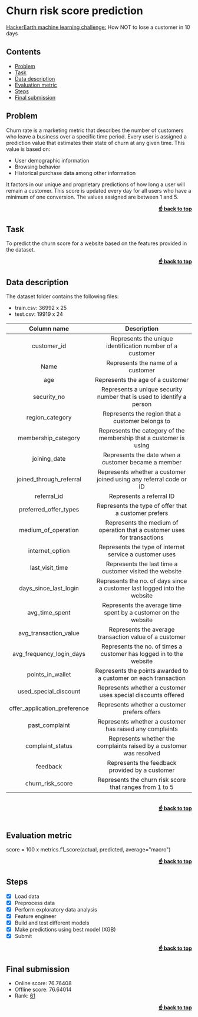 # Churn risk score prediction <a name="top"></a>

[HackerEarth machine learning challenge:](https://www.hackerearth.com/challenges/competitive/hackerearth-machine-learning-challenge-predict-customer-churn/?utm_source=challenges-modern&utm_campaign=participated-challenges&utm_medium=right-panel) How NOT to lose a customer in 10 days

## Contents

- [Problem](#problem)
- [Task](#task)
- [Data description](#data_desc)
- [Evaluation metric](#metric)
- [Steps](#steps)
- [Final submission](#sub)

## Problem <a name="problem"></a>

Churn rate is a marketing metric that describes the number of customers who leave a business over a specific time period. Every user is assigned a prediction value that estimates their state of churn at any given time. This value is based on:

- User demographic information
- Browsing behavior
- Historical purchase data among other information

It factors in our unique and proprietary predictions of how long a user will remain a customer. This score is updated every day for all users who have a minimum of one conversion. The values assigned are between 1 and 5.

<div align="right">
    <b><a href="#">&#x261D back to top</a></b>
</div>

## Task <a name="task"></a>

To predict the churn score for a website based on the features provided in the dataset.

<div align="right">
    <b><a href="#">&#x261D back to top</a></b>
</div>

## Data description <a name="data_desc"></a>

The dataset folder contains the following files:

- train.csv: 36992 x 25
- test.csv: 19919 x 24

|         Column name          |                               Description                                |
| :--------------------------: | :----------------------------------------------------------------------: |
|         customer_id          |        Represents the unique identification number of a customer         |
|             Name             |                    Represents the name of a customer                     |
|             age              |                     Represents the age of a customer                     |
|         security_no          |  Represents a unique security number that is used to identify a person   |
|       region_category        |             Represents the region that a customer belongs to             |
|     membership_category      |    Represents the category of the membership that a customer is using    |
|         joining_date         |           Represents the date when a customer became a member            |
|   joined_through_referral    |    Represents whether a customer joined using any referral code or ID    |
|         referral_id          |                         Represents a referral ID                         |
|    preferred_offer_types     |           Represents the type of offer that a customer prefers           |
|     medium_of_operation      | Represents the medium of operation that a customer uses for transactions |
|       internet_option        |         Represents the type of internet service a customer uses          |
|       last_visit_time        |         Represents the last time a customer visited the website          |
|    days_since_last_login     | Represents the no. of days since a customer last logged into the website |
|        avg_time_spent        |      Represents the average time spent by a customer on the website      |
|    avg_transaction_value     |          Represents the average transaction value of a customer          |
|   avg_frequency_login_days   |   Represents the no. of times a customer has logged in to the website    |
|       points_in_wallet       |     Represents the points awarded to a customer on each transaction      |
|    used_special_discount     |       Represents whether a customer uses special discounts offered       |
| offer_application_preference |               Represents whether a customer prefers offers               |
|        past_complaint        |         Represents whether a customer has raised any complaints          |
|       complaint_status       |   Represents whether the complaints raised by a customer was resolved    |
|           feedback           |              Represents the feedback provided by a customer              |
|       churn_risk_score       |         Represents the churn risk score that ranges from 1 to 5          |

<br>
<div align="right">
    <b><a href="#">&#x261D back to top</a></b>
</div>
</br>

## Evaluation metric <a name="metric"></a>

score = 100 x metrics.f1_score(actual, predicted, average="macro")

<div align="right">
    <b><a href="#">&#x261D back to top</a></b>
</div>

## Steps <a name="steps"></a>

- [x] Load data
- [x] Preprocess data
- [x] Perform exploratory data analysis
- [x] Feature engineer
- [x] Build and test different models
- [x] Make predictions using best model (XGB)
- [x] Submit

<div align="right">
    <b><a href="#">&#x261D back to top</a></b>
</div>

## Final submission <a name="sub"></a>

- Online score: 76.76408
- Offline score: 76.64014
- Rank: [61](https://www.hackerearth.com/challenges/competitive/hackerearth-machine-learning-challenge-predict-customer-churn/leaderboard/predict-the-churn-risk-rate-11-fb7a760d/page/2/)

<div align="right">
    <b><a href="#">&#x261D back to top</a></b>
</div>
